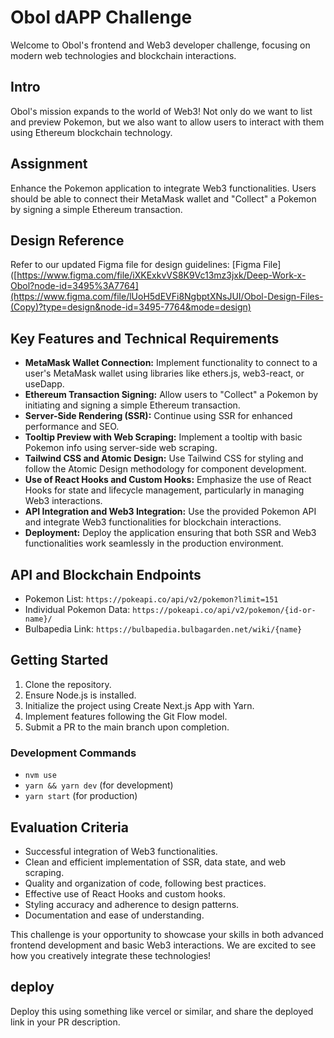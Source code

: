 # Obol dAPP Challenge

Welcome to Obol's frontend and Web3 developer challenge, focusing on modern web technologies and blockchain interactions.

## Intro
Obol's mission expands to the world of Web3! Not only do we want to list and preview Pokemon, but we also want to allow users to interact with them using Ethereum blockchain technology.

## Assignment
Enhance the Pokemon application to integrate Web3 functionalities. Users should be able to connect their MetaMask wallet and "Collect" a Pokemon by signing a simple Ethereum transaction.

## Design Reference

Refer to our updated Figma file for design guidelines: [Figma File]([https://www.figma.com/file/iXKExkvVS8K9Vc13mz3jxk/Deep-Work-x-Obol?node-id=3495%3A7764](https://www.figma.com/file/lUoH5dEVFi8NgbptXNsJUI/Obol-Design-Files-(Copy)?type=design&node-id=3495-7764&mode=design)

## Key Features and Technical Requirements

- **MetaMask Wallet Connection:** Implement functionality to connect to a user's MetaMask wallet using libraries like ethers.js, web3-react, or useDapp.
- **Ethereum Transaction Signing:** Allow users to "Collect" a Pokemon by initiating and signing a simple Ethereum transaction.
- **Server-Side Rendering (SSR):** Continue using SSR for enhanced performance and SEO.
- **Tooltip Preview with Web Scraping:** Implement a tooltip with basic Pokemon info using server-side web scraping.
- **Tailwind CSS and Atomic Design:** Use Tailwind CSS for styling and follow the Atomic Design methodology for component development.
- **Use of React Hooks and Custom Hooks:** Emphasize the use of React Hooks for state and lifecycle management, particularly in managing Web3 interactions.
- **API Integration and Web3 Integration:** Use the provided Pokemon API and integrate Web3 functionalities for blockchain interactions.
- **Deployment:** Deploy the application ensuring that both SSR and Web3 functionalities work seamlessly in the production environment.

## API and Blockchain Endpoints

- Pokemon List: `https://pokeapi.co/api/v2/pokemon?limit=151`
- Individual Pokemon Data: `https://pokeapi.co/api/v2/pokemon/{id-or-name}/`
- Bulbapedia Link: `https://bulbapedia.bulbagarden.net/wiki/{name}`

## Getting Started

1. Clone the repository.
2. Ensure Node.js is installed.
3. Initialize the project using Create Next.js App with Yarn.
4. Implement features following the Git Flow model.
5. Submit a PR to the main branch upon completion.

### Development Commands

- `nvm use`
- `yarn && yarn dev` (for development)
- `yarn start` (for production)

## Evaluation Criteria

- Successful integration of Web3 functionalities.
- Clean and efficient implementation of SSR, data state, and web scraping.
- Quality and organization of code, following best practices.
- Effective use of React Hooks and custom hooks.
- Styling accuracy and adherence to design patterns.
- Documentation and ease of understanding.

This challenge is your opportunity to showcase your skills in both advanced frontend development and basic Web3 interactions. We are excited to see how you creatively integrate these technologies!

## deploy

Deploy this using something like vercel or similar, and share the deployed link in your PR description.
